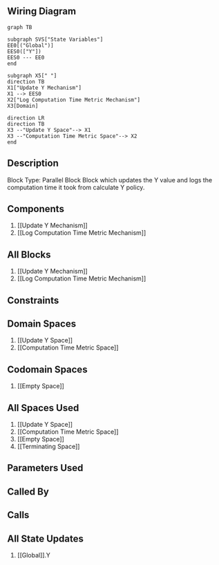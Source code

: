 ## Wiring Diagram

```mermaid
graph TB

subgraph SVS["State Variables"]
EE0[("Global")]
EES0(["Y"])
EES0 --- EE0
end

subgraph X5[" "]
direction TB
X1["Update Y Mechanism"]
X1 --> EES0
X2["Log Computation Time Metric Mechanism"]
X3[Domain]

direction LR
direction TB
X3 --"Update Y Space"--> X1
X3 --"Computation Time Metric Space"--> X2
end
```

## Description

Block Type: Parallel Block
Block which updates the Y value and logs the computation time it took from calculate Y policy.
## Components
1. [[Update Y Mechanism]]
2. [[Log Computation Time Metric Mechanism]]

## All Blocks
1. [[Update Y Mechanism]]
2. [[Log Computation Time Metric Mechanism]]

## Constraints

## Domain Spaces
1. [[Update Y Space]]
2. [[Computation Time Metric Space]]

## Codomain Spaces
1. [[Empty Space]]

## All Spaces Used
1. [[Update Y Space]]
2. [[Computation Time Metric Space]]
3. [[Empty Space]]
4. [[Terminating Space]]

## Parameters Used

## Called By

## Calls

## All State Updates
1. [[Global]].Y

